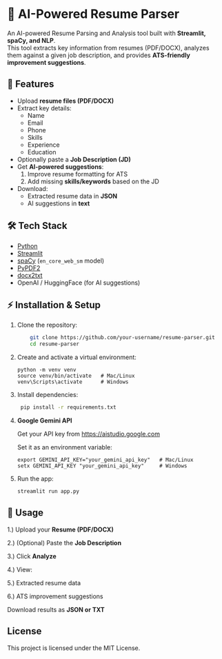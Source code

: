 # 📄 AI-Powered Resume Parser

An AI-powered Resume Parsing and Analysis tool built with **Streamlit, spaCy, and NLP**.  
This tool extracts key information from resumes (PDF/DOCX), analyzes them against a given job description, and provides **ATS-friendly improvement suggestions**.



## 🚀 Features
- Upload **resume files (PDF/DOCX)**
- Extract key details:
  - Name  
  - Email  
  - Phone  
  - Skills  
  - Experience  
  - Education  
- Optionally paste a **Job Description (JD)**
- Get **AI-powered suggestions**:
  1. Improve resume formatting for ATS
  2. Add missing **skills/keywords** based on the JD
- Download:
  - Extracted resume data in **JSON**
  - AI suggestions in **text**



## 🛠️ Tech Stack
- [Python](https://www.python.org/)  
- [Streamlit](https://streamlit.io/)  
- [spaCy](https://spacy.io/) (`en_core_web_sm` model)  
- [PyPDF2](https://pypi.org/project/PyPDF2/)  
- [docx2txt](https://pypi.org/project/docx2txt/)  
- OpenAI / HuggingFace (for AI suggestions)




## ⚡ Installation & Setup

1. Clone the repository:
   ```bash
       git clone https://github.com/your-username/resume-parser.git
       cd resume-parser
2. Create and activate a virtual environment:
   
       python -m venv venv
       source venv/bin/activate   # Mac/Linux
       venv\Scripts\activate      # Windows  
3. Install dependencies:
   ```bash
    pip install -r requirements.txt 
4. **Google Gemini API**
   
   Get your API key from https://aistudio.google.com

   Set it as an environment variable:

       export GEMINI_API_KEY="your_gemini_api_key"   # Mac/Linux
       setx GEMINI_API_KEY "your_gemini_api_key"     # Windows 
5. Run the app:
   ```bash
   streamlit run app.py
   
## 🎯 Usage

1.) Upload your **Resume (PDF/DOCX)**

2.) (Optional) Paste the **Job Description**

3.) Click **Analyze**

4.) View:

5.) Extracted resume data

6.) ATS improvement suggestions

Download results as **JSON or TXT**

## License

This project is licensed under the MIT License.







